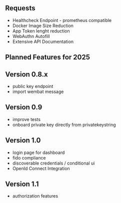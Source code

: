 ## Requests
- Healthcheck Endpoint - prometheus compatible
- Docker Image Size Reduction
- App Token lenght reduction
- WebAuthn Autofill
- Extensive API Documentation

## Planned Features for 2025

## Version 0.8.x
- public key endpoint
- import wembat message

## Version 0.9
- improve tests
- onboard private key directly from privatekeystring

## Version 1.0
- login page for dashboard
- fido compliance
- discoverable credentials / conditional ui
- OpenId Connect Integration

## Version 1.1
- authorization features